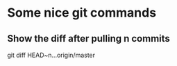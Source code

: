 # Some nice git commands

## Show the diff after pulling n commits

git diff HEAD~n...origin/master




